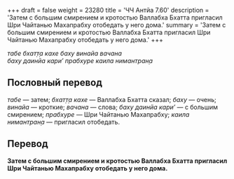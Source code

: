 +++
draft = false
weight = 23280
title = 'ЧЧ Антйа 7.60'
description = 'Затем с большим смирением и кротостью Валлабха Бхатта пригласил Шри Чайтанью Махапрабху отобедать у него дома.'
summary = 'Затем с большим смирением и кротостью Валлабха Бхатта пригласил Шри Чайтанью Махапрабху отобедать у него дома.'
+++

_табе бхат̣т̣а кахе баху винайа вачана  
баху даинйа кари’ прабхуре каила нимантран̣а_

## Пословный перевод

_табе_ — затем; _бхат̣т̣а_ _кахе_ — Валлабха Бхатта сказал; _баху_ — очень; _винайа_ — кроткие; _вачана_ — слова; _баху_ _даинйа_ _кари’_ — с большим смирением; _прабхуре_ — Шри Чайтанью Махапрабху; _каила_ _нимантран̣а_ — пригласил отобедать.

## Перевод

**Затем с большим смирением и кротостью Валлабха Бхатта пригласил Шри Чайтанью Махапрабху отобедать у него дома.**
